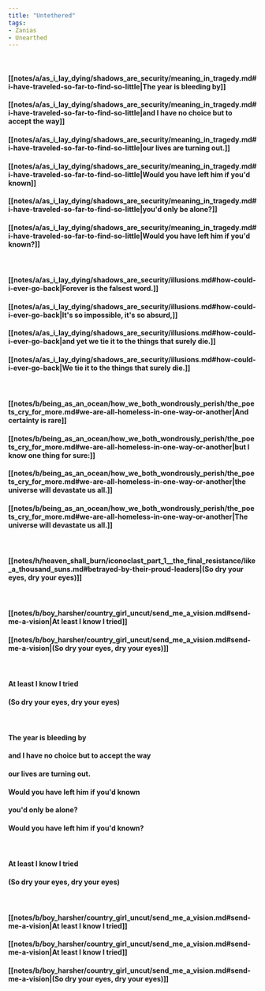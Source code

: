 ```yaml
---
title: "Untethered"
tags:
- Zanias
- Unearthed
---
```

&nbsp;
#### [[notes/a/as_i_lay_dying/shadows_are_security/meaning_in_tragedy.md#i-have-traveled-so-far-to-find-so-little|The year is bleeding by]]
#### [[notes/a/as_i_lay_dying/shadows_are_security/meaning_in_tragedy.md#i-have-traveled-so-far-to-find-so-little|and I have no choice but to accept the way]]
#### [[notes/a/as_i_lay_dying/shadows_are_security/meaning_in_tragedy.md#i-have-traveled-so-far-to-find-so-little|our lives are turning out.]]
#### [[notes/a/as_i_lay_dying/shadows_are_security/meaning_in_tragedy.md#i-have-traveled-so-far-to-find-so-little|Would you have left him if you'd known]]
#### [[notes/a/as_i_lay_dying/shadows_are_security/meaning_in_tragedy.md#i-have-traveled-so-far-to-find-so-little|you'd only be alone?]]
#### [[notes/a/as_i_lay_dying/shadows_are_security/meaning_in_tragedy.md#i-have-traveled-so-far-to-find-so-little|Would you have left him if you'd known?]]
&nbsp;
#### [[notes/a/as_i_lay_dying/shadows_are_security/illusions.md#how-could-i-ever-go-back|Forever  is the falsest word.]]
#### [[notes/a/as_i_lay_dying/shadows_are_security/illusions.md#how-could-i-ever-go-back|It's so impossible, it's so absurd,]]
#### [[notes/a/as_i_lay_dying/shadows_are_security/illusions.md#how-could-i-ever-go-back|and yet we tie it to the things that surely die.]]
#### [[notes/a/as_i_lay_dying/shadows_are_security/illusions.md#how-could-i-ever-go-back|We tie it to the things that surely die.]]
&nbsp;
#### [[notes/b/being_as_an_ocean/how_we_both_wondrously_perish/the_poets_cry_for_more.md#we-are-all-homeless-in-one-way-or-another|And certainty is rare]]
#### [[notes/b/being_as_an_ocean/how_we_both_wondrously_perish/the_poets_cry_for_more.md#we-are-all-homeless-in-one-way-or-another|but I know one thing for sure:]]
#### [[notes/b/being_as_an_ocean/how_we_both_wondrously_perish/the_poets_cry_for_more.md#we-are-all-homeless-in-one-way-or-another|the universe will devastate us all.]]
#### [[notes/b/being_as_an_ocean/how_we_both_wondrously_perish/the_poets_cry_for_more.md#we-are-all-homeless-in-one-way-or-another|The universe will devastate us all.]]
&nbsp;
#### [[notes/h/heaven_shall_burn/iconoclast_part_1__the_final_resistance/like_a_thousand_suns.md#betrayed-by-their-proud-leaders|(So dry your eyes, dry your eyes)]]
&nbsp;
#### [[notes/b/boy_harsher/country_girl_uncut/send_me_a_vision.md#send-me-a-vision|At least I know I tried]]
#### [[notes/b/boy_harsher/country_girl_uncut/send_me_a_vision.md#send-me-a-vision|(So dry your eyes, dry your eyes)]]
&nbsp;
#### At least I know I tried 
#### (So dry your eyes, dry your eyes)
&nbsp;
#### The year is bleeding by
#### and I have no choice but to accept the way
#### our lives are turning out.
#### Would you have left him if you'd known
#### you'd only be alone?
#### Would you have left him if you'd known?
&nbsp;
#### At least I know I tried 
#### (So dry your eyes, dry your eyes)
&nbsp;
#### [[notes/b/boy_harsher/country_girl_uncut/send_me_a_vision.md#send-me-a-vision|At least I know I tried]]
#### [[notes/b/boy_harsher/country_girl_uncut/send_me_a_vision.md#send-me-a-vision|At least I know I tried]]
#### [[notes/b/boy_harsher/country_girl_uncut/send_me_a_vision.md#send-me-a-vision|(So dry your eyes, dry your eyes)]]
